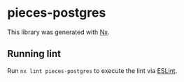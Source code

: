 # pieces-postgres

This library was generated with [Nx](https://nx.dev).

## Running lint

Run `nx lint pieces-postgres` to execute the lint via [ESLint](https://eslint.org/).
